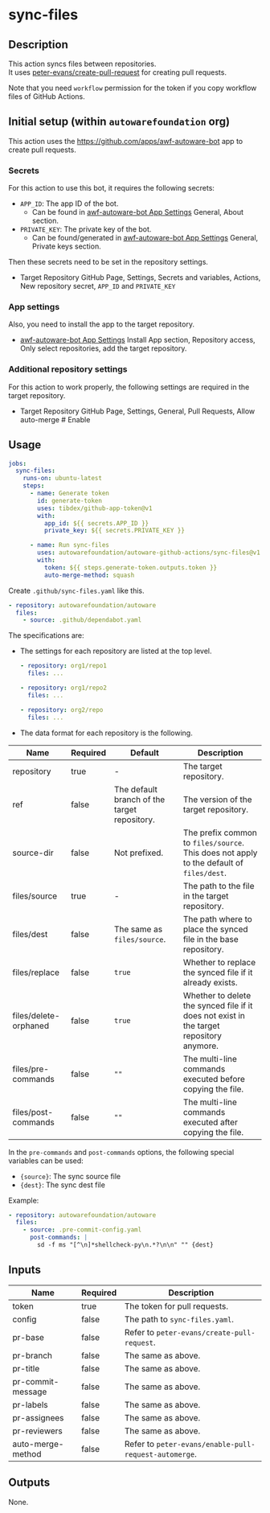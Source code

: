 # sync-files

## Description

This action syncs files between repositories.  
It uses [peter-evans/create-pull-request](https://github.com/peter-evans/create-pull-request/) for creating pull requests.

Note that you need `workflow` permission for the token if you copy workflow files of GitHub Actions.

## Initial setup (within `autowarefoundation` org)

This action uses the <https://github.com/apps/awf-autoware-bot> app to create pull requests.

### Secrets

For this action to use this bot, it requires the following secrets:

- `APP_ID`: The app ID of the bot.
  - Can be found in [awf-autoware-bot App Settings](https://github.com/organizations/autowarefoundation/settings/apps/awf-autoware-bot) General, About section.
- `PRIVATE_KEY`: The private key of the bot.
  - Can be found/generated in [awf-autoware-bot App Settings](https://github.com/organizations/autowarefoundation/settings/apps/awf-autoware-bot) General, Private keys section.

Then these secrets need to be set in the repository settings.

- Target Repository GitHub Page, Settings, Secrets and variables, Actions, New repository secret, `APP_ID` and `PRIVATE_KEY`

### App settings

Also, you need to install the app to the target repository.

- [awf-autoware-bot App Settings](https://github.com/organizations/autowarefoundation/settings/apps/awf-autoware-bot) Install App section, Repository access, Only select repositories, add the target repository.

### Additional repository settings

For this action to work properly, the following settings are required in the target repository.

- Target Repository GitHub Page, Settings, General, Pull Requests, Allow auto-merge # Enable

## Usage

```yaml
jobs:
  sync-files:
    runs-on: ubuntu-latest
    steps:
      - name: Generate token
        id: generate-token
        uses: tibdex/github-app-token@v1
        with:
          app_id: ${{ secrets.APP_ID }}
          private_key: ${{ secrets.PRIVATE_KEY }}

      - name: Run sync-files
        uses: autowarefoundation/autoware-github-actions/sync-files@v1
        with:
          token: ${{ steps.generate-token.outputs.token }}
          auto-merge-method: squash
```

Create `.github/sync-files.yaml` like this.

```yaml
- repository: autowarefoundation/autoware
  files:
    - source: .github/dependabot.yaml
```

The specifications are:

- The settings for each repository are listed at the top level.

  ```yaml
  - repository: org1/repo1
    files: ...

  - repository: org1/repo2
    files: ...

  - repository: org2/repo
    files: ...
  ```

- The data format for each repository is the following.

| Name                  | Required | Default                                      | Description                                                                              |
| --------------------- | -------- | -------------------------------------------- | ---------------------------------------------------------------------------------------- |
| repository            | true     | -                                            | The target repository.                                                                   |
| ref                   | false    | The default branch of the target repository. | The version of the target repository.                                                    |
| source-dir            | false    | Not prefixed.                                | The prefix common to `files/source`. This does not apply to the default of `files/dest`. |
| files/source          | true     | -                                            | The path to the file in the target repository.                                           |
| files/dest            | false    | The same as `files/source`.                  | The path where to place the synced file in the base repository.                          |
| files/replace         | false    | `true`                                       | Whether to replace the synced file if it already exists.                                 |
| files/delete-orphaned | false    | `true`                                       | Whether to delete the synced file if it does not exist in the target repository anymore. |
| files/pre-commands    | false    | `""`                                         | The multi-line commands executed before copying the file.                                |
| files/post-commands   | false    | `""`                                         | The multi-line commands executed after copying the file.                                 |

In the `pre-commands` and `post-commands` options, the following special variables can be used:

- `{source}`: The sync source file
- `{dest}`: The sync dest file

Example:

```yaml
- repository: autowarefoundation/autoware
  files:
    - source: .pre-commit-config.yaml
      post-commands: |
        sd -f ms "[^\n]*shellcheck-py\n.*?\n\n" "" {dest}
```

## Inputs

| Name              | Required | Description                                           |
| ----------------- | -------- | ----------------------------------------------------- |
| token             | true     | The token for pull requests.                          |
| config            | false    | The path to `sync-files.yaml`.                        |
| pr-base           | false    | Refer to `peter-evans/create-pull-request`.           |
| pr-branch         | false    | The same as above.                                    |
| pr-title          | false    | The same as above.                                    |
| pr-commit-message | false    | The same as above.                                    |
| pr-labels         | false    | The same as above.                                    |
| pr-assignees      | false    | The same as above.                                    |
| pr-reviewers      | false    | The same as above.                                    |
| auto-merge-method | false    | Refer to `peter-evans/enable-pull-request-automerge`. |

## Outputs

None.
